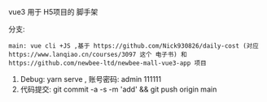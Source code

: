 vue3 用于 H5项目的 脚手架

分支:

    main: vue cli +JS ,基于 https://github.com/Nick930826/daily-cost (对应 https://www.lanqiao.cn/courses/3097 这个 电子书) 和 https://github.com/newbee-ltd/newbee-mall-vue3-app 项目

1. Debug: yarn serve ,  账号密码: admin  111111
2. 代码提交:  git commit -a -s -m 'add' && git push origin main
